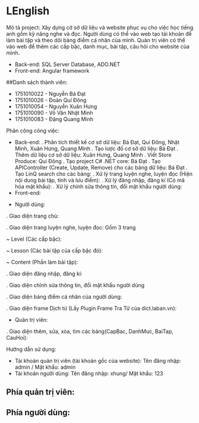 # LEnglish

 Mô tả project: Xây dựng cở sở dữ liệu và website phục vụ cho việc học tiếng anh gồm kỹ năng nghe và đọc. Người dùng có thể vào web tạo tài khoản để làm bài tập và theo dõi bảng điểm cá nhân của mình. Quản trị viên có thể vào web để thêm các cấp bậc, danh mục, bài tập, câu hỏi cho website của mình.
+ Back-end: SQL Server Database, ADO.NET
+ Front-end: Angular framework

##Danh sách thành viên:
+ 1751010022 - Nguyễn Bá Đạt
+ 1751010026 - Đoàn Quí Đông
+ 1751010054 - Nguyễn Xuân Hưng
+ 1751010090 - Võ Văn Nhật Minh
+ 1751010083 - Đặng Quang Minh

Phân công công việc:
+ Back-end: 
 . Phân tích thiết kế cơ sở dữ liệu: Bá Đạt, Quí Đông, Nhật Minh, Xuân Hưng, Quang Minh
 . Tạo lược đồ cơ sở dữ liệu: Bá Đạt
 . Thêm dữ liệu cơ sở dữ liệu: Xuân Hưng, Quang Minh
 . Viết Store Produce: Quí Đông
 . Tạo project C# .NET core: Bá Đạt
 . Tạo APIController (Create, Update, Remove) cho các bảng dữ liệu: Bá Đạt
 . Tạo LinQ search cho các bảng: 
 . Xử lý trang luyện nghe, luyện đọc (Hiện nội dung bài tập, tính và lưu điểm):
 . Xử lý đăng nhập, đăng kí (Có mã hóa mật khẩu): 
 . Xử lý chỉnh sửa thông tin, đổi mật khẩu người dùng: 
+ Front-end:
 * Người dùng:
 
  . Giao diện trang chủ: 
  
  . Giao diện trang luyện nghe, luyện đọc: Gồm 3 trang
  
   ~ Level (Các cấp bậc):
   
   ~ Lesson (Các bài tập của cấp bậc đó): 
   
   ~ Content (Phần làm bài tập):  
   
  . Giao diện đăng nhập, đăng kí:
  
  . Giao diện chỉnh sửa thông tin, đổi mật khẩu người dùng
  
  . Giao diện bảng điểm cá nhân của người dùng:
  
  . Giao diện frame Dịch từ (Lấy Plugin Frame Tra Từ của dict.laban.vn): 
  
 * Quản trị viên:
 
  . Giao diện thêm, sửa, xóa, tìm các bảng(CapBac, DanhMuc, BaiTap, CauHoi):

Hướng dẫn sử dụng:
 - Tài khoản quản trị viên (tài khoản gốc của website): Tên đăng nhập: admin / Mật khẩu: admin
 - Tài khoản người dùng: Tên đăng nhập: xhung/ Mật khẩu: 123
 
  Phía quản trị viên:
   - 
  Phía người dùng:
   - 
 
